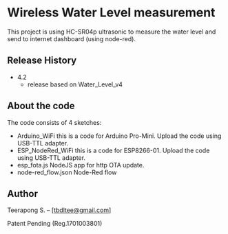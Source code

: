 # Wireless Water Level measurement
This project is using HC-SR04p ultrasonic to measure the water level and send to internet dashboard (using node-red).

## Release History
* 4.2
    * release based on Water_Level_v4

## About the code

The code consists of 4 sketches:
  * Arduino_WiFi       this is a code for Arduino Pro-Mini. Upload the code using USB-TTL adapter.
  * ESP_NodeRed_WiFi   this is a code for ESP8266-01. Upload the code using USB-TTL adapter.
  * esp_fota.js        NodeJS app for http OTA update.
  * node-red_flow.json Node-Red flow


## Author

Teerapong S. –  [tbdltee@gmail.com]

Patent Pending (Reg.1701003801)
